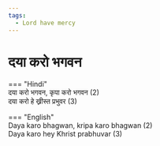 ```yaml
---
tags:
  - Lord have mercy
---
```



  
# दया करो भगवन  

=== "Hindi"  
    दया करो भगवन, कृपा करो भगवन (2)  
    दया करो हे ख्रीस्त प्रभुवर (3)  

=== "English"  
    Daya karo bhagwan, kripa karo bhagwan (2)  
    Daya karo hey Khrist prabhuvar (3)  